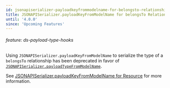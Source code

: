 ```yaml
---
id: jsonapiserializer-payloadkeyfrommodelname-for-belongsto-relationship
title: JSONAPISerializer.payloadKeyFromModelName for belongsTo Relationship
until: '4.0.0'
since: 'Upcoming Features'
---
```

###### feature: ds-payload-type-hooks

Using `JSONAPISerializer.payloadKeyFromModelName` to serialize the type of a
`belongsTo` relationship has been deprecated in favor of
[`JSONAPISerializer.payloadTypeFromModelName`](http://emberjs.com/api/data/classes/DS.JSONAPISerializer.html#method_payloadTypeFromModelName).

See [JSONAPISerializer.payloadKeyFromModelName for
Resource](#toc_jsonapiserializer-payloadkeyfrommodelname-for-resource) for more
information.
